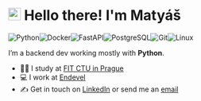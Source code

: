 # <img src="https://media.giphy.com/media/hvRJCLFzcasrR4ia7z/giphy.gif" width="25"> Hello there! I'm Matyáš

![Python](https://img.shields.io/badge/Python-3776AB?logo=Python&logoColor=white&style=for-the-badge)![Docker](https://img.shields.io/badge/Docker-2496ED?logo=Docker&logoColor=white&style=for-the-badge)![FastAPI](https://img.shields.io/badge/FastAPI-009688?logo=FastAPI&logoColor=white&style=for-the-badge)![PostgreSQL](https://img.shields.io/badge/PostgreSQL-4169E1?logo=PostgreSQL&logoColor=white&style=for-the-badge)![Git](https://img.shields.io/badge/Git-f05032?logo=Git&logoColor=white&style=for-the-badge)![Linux](https://img.shields.io/badge/Linux-fcc624?logo=Linux&logoColor=black&style=for-the-badge)

I’m a backend dev working mostly with **Python**.

- :man_student: I study at [FIT CTU in Prague](https://fit.cvut.cz/)
- :computer: I work at [Endevel](https://endevel.cz/)
- :writing_hand: Get in touch on [LinkedIn](https://www.linkedin.com/in/matyasrichter/) or send me an [email](mailto:matyas@mrichter.cz)
